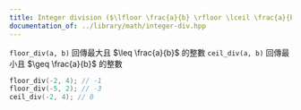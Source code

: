 ```yaml
---
title: Integer division ($\lfloor \frac{a}{b} \rfloor \lceil \frac{a}{b} \rceil$)
documentation_of: ../library/math/integer-div.hpp
---
```


`floor_div(a, b)` 回傳最大且 $\leq \frac{a}{b}$ 的整數
`ceil_div(a, b)` 回傳最小且 $\geq \frac{a}{b}$ 的整數

```cpp
floor_div(-2, 4); // -1
floor_div(-5, 2); // -3
ceil_div(-2, 4); // 0
```
